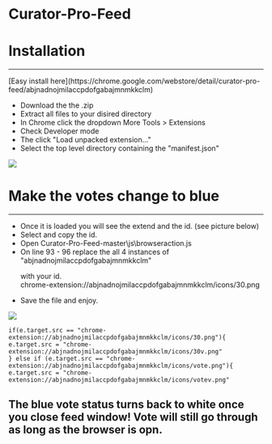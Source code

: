 # Curator-Pro-Feed

<h1>Installation</h1><hr>
[Easy install here](https://chrome.google.com/webstore/detail/curator-pro-feed/abjnadnojmilaccpdofgabajmnmkkclm)
<ul>
<li>Download the the .zip</li>
<li>Extract all files to your disired directory</li>
<li>In Chrome click the dropdown More Tools > Extensions</li>
<li>Check Developer mode</li>
<li>The click "Load unpacked extension..."</li>
<li>Select the top level directory containing the "manifest.json"</li>
</ul>


<img src="http://i.imgur.com/xd23NsP.jpg">
<div>
<h1>Make the votes change to blue</h1><hr>
<ul>
<li>Once it is loaded you will see the extend and the id. (see picture below)</li>
<li>Select and copy the id. </li>
<li>Open Curator-Pro-Feed-master\js\browseraction.js</li>
<li>On line 93 - 96 replace the all 4 instances of "abjnadnojmilaccpdofgabajmnmkkclm"

with your id.
 <br>
  chrome-extension://abjnadnojmilaccpdofgabajmnmkkclm/icons/30.png
  </li>
<li>Save the file and enjoy.</li>
</ul>
</div>


<img src="http://i.imgur.com/vJuMHQ4.jpg">

```
if(e.target.src == "chrome-extension://abjnadnojmilaccpdofgabajmnmkkclm/icons/30.png"){
e.target.src = "chrome-extension://abjnadnojmilaccpdofgabajmnmkkclm/icons/30v.png"
} else if (e.target.src == "chrome-extension://abjnadnojmilaccpdofgabajmnmkkclm/icons/vote.png"){
e.target.src = "chrome-extension://abjnadnojmilaccpdofgabajmnmkkclm/icons/votev.png"
```
  
<h2>The blue vote status turns back to white once you close feed window! Vote will still go through as long as the browser is opn.</h2>
